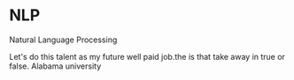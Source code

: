 # NLP
Natural Language Processing
  
Let's do this talent as my future well paid job.the
is that take away
in true or false. 
Alabama university
